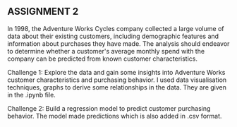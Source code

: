 ## ASSIGNMENT 2
In 1998, the Adventure Works Cycles company collected a large volume of data about their existing customers, including demographic features and information about purchases they have made. The analysis should endeavor to determine whether a customer's average monthly spend with the company can be predicted from known customer characteristics.

Challenge 1: Explore the data and gain some insights into Adventure Works customer characteristics and purchasing behavior. I used data visualisation techniques, graphs to derive some relationships in the data. They are given in the .ipynb file.

Challenge 2: Build a regression model to predict customer purchasing behavior. The model made predictions which is also added in .csv format.
